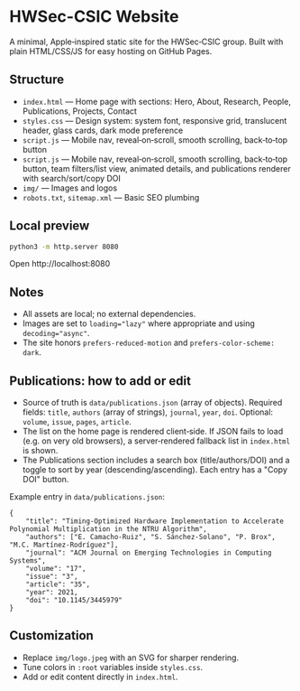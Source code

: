 # HWSec-CSIC Website

A minimal, Apple‑inspired static site for the HWSec‑CSIC group. Built with plain HTML/CSS/JS for easy hosting on GitHub Pages.

## Structure
- `index.html` — Home page with sections: Hero, About, Research, People, Publications, Projects, Contact
- `styles.css` — Design system: system font, responsive grid, translucent header, glass cards, dark mode preference
- `script.js` — Mobile nav, reveal‑on‑scroll, smooth scrolling, back‑to‑top button
- `script.js` — Mobile nav, reveal‑on‑scroll, smooth scrolling, back‑to‑top button, team filters/list view, animated details, and publications renderer with search/sort/copy DOI
- `img/` — Images and logos
- `robots.txt`, `sitemap.xml` — Basic SEO plumbing

## Local preview
```bash
python3 -m http.server 8080
```
Open http://localhost:8080

## Notes
- All assets are local; no external dependencies.
- Images are set to `loading="lazy"` where appropriate and using `decoding="async"`.
- The site honors `prefers-reduced-motion` and `prefers-color-scheme: dark`.

## Publications: how to add or edit
- Source of truth is `data/publications.json` (array of objects). Required fields: `title`, `authors` (array of strings), `journal`, `year`, `doi`. Optional: `volume`, `issue`, `pages`, `article`.
- The list on the home page is rendered client‑side. If JSON fails to load (e.g. on very old browsers), a server‑rendered fallback list in `index.html` is shown.
- The Publications section includes a search box (title/authors/DOI) and a toggle to sort by year (descending/ascending). Each entry has a "Copy DOI" button.

Example entry in `data/publications.json`:
```
{
	"title": "Timing‑Optimized Hardware Implementation to Accelerate Polynomial Multiplication in the NTRU Algorithm",
	"authors": ["E. Camacho‑Ruiz", "S. Sánchez‑Solano", "P. Brox", "M.C. Martínez‑Rodríguez"],
	"journal": "ACM Journal on Emerging Technologies in Computing Systems",
	"volume": "17",
	"issue": "3",
	"article": "35",
	"year": 2021,
	"doi": "10.1145/3445979"
}
```

## Customization
- Replace `img/logo.jpeg` with an SVG for sharper rendering.
- Tune colors in `:root` variables inside `styles.css`.
- Add or edit content directly in `index.html`.
